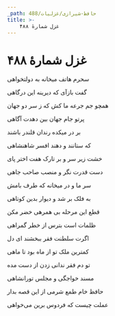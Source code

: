 ```yaml
---
_path: حافظ-شیرازی/غزلیات/488
title: >-
    غزل شمارهٔ ۴۸۸
---
```

# غزل شمارهٔ ۴۸۸

<div class="b" id="bn1"><div class="m1"><p>سحرم هاتف میخانه به دولتخواهی</p></div>
<div class="m2"><p>گفت بازآی که دیرینه این درگاهی</p></div></div>
<div class="b" id="bn2"><div class="m1"><p>همچو جم جرعه ما کش که ز سر دو جهان</p></div>
<div class="m2"><p>پرتو جام جهان بین دهدت آگاهی</p></div></div>
<div class="b" id="bn3"><div class="m1"><p>بر در میکده رندان قلندر باشند</p></div>
<div class="m2"><p>که ستانند و دهند افسر شاهنشاهی</p></div></div>
<div class="b" id="bn4"><div class="m1"><p>خشت زیر سر و بر تارک هفت اختر پای</p></div>
<div class="m2"><p>دست قدرت نگر و منصب صاحب جاهی</p></div></div>
<div class="b" id="bn5"><div class="m1"><p>سر ما و در میخانه که طرف بامش</p></div>
<div class="m2"><p>به فلک بر شد و دیوار بدین کوتاهی</p></div></div>
<div class="b" id="bn6"><div class="m1"><p>قطع این مرحله بی همرهی خضر مکن</p></div>
<div class="m2"><p>ظلمات است بترس از خطر گمراهی</p></div></div>
<div class="b" id="bn7"><div class="m1"><p>اگرت سلطنت فقر ببخشند ای دل</p></div>
<div class="m2"><p>کمترین ملک تو از ماه بود تا ماهی</p></div></div>
<div class="b" id="bn8"><div class="m1"><p>تو دم فقر ندانی زدن از دست مده</p></div>
<div class="m2"><p>مسند خواجگی و مجلس تورانشاهی</p></div></div>
<div class="b" id="bn9"><div class="m1"><p>حافظ خام طمع شرمی از این قصه بدار</p></div>
<div class="m2"><p>عملت چیست که فردوس برین می‌خواهی</p></div></div>
